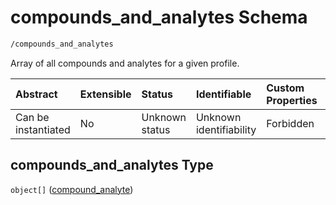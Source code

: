 # compounds\_and\_analytes Schema

```txt
/compounds_and_analytes
```

Array of all compounds and analytes for a given profile.

| Abstract            | Extensible | Status         | Identifiable            | Custom Properties | Additional Properties | Access Restrictions | Defined In                                                                                                  |
| :------------------ | :--------- | :------------- | :---------------------- | :---------------- | :-------------------- | :------------------ | :---------------------------------------------------------------------------------------------------------- |
| Can be instantiated | No         | Unknown status | Unknown identifiability | Forbidden         | Allowed               | none                | [compounds\_and\_analytes.schema.json](../../out/compounds_and_analytes.schema.json "open original schema") |

## compounds\_and\_analytes Type

`object[]` ([compound\_analyte](compounds_and_analytes-compound_analyte.md))
